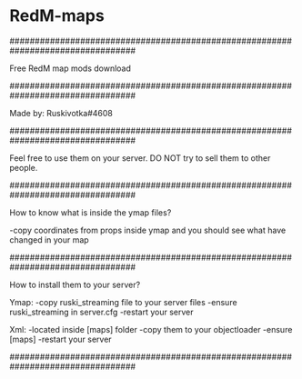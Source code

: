 # RedM-maps
#################################################################################

Free RedM map mods download

#################################################################################

Made by: Ruskivotka#4608

#################################################################################

Feel free to use them on your server. DO NOT try to sell them to other people. 

#################################################################################

How to know what is inside the ymap files?

-copy coordinates from props inside ymap and you should see what have changed in your map

#################################################################################

How to install them to your server?

Ymap:
-copy ruski_streaming file to your server files
-ensure ruski_streaming in server.cfg
-restart your server

Xml:
-located inside [maps] folder
-copy them to your objectloader 
-ensure [maps]
-restart your server

#################################################################################
